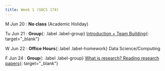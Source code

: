 ```yaml
---
title: Week 1 (SOCS 174)
---
```


M Jun 20
: **No class** (Academic Holiday)

Tu Jun 21
: **Group**{: .label .label-group} [Introduction + Team Building](https://docs.google.com/presentation/d/1hwwbuW74Bo2cWMhD2XlL3PajM2iMLLDri2AY14KFF7s/edit?usp=sharing){: target="_blank"}

W Jun 22
: **Office Hours**{:.label .label-homework} Data Science/Computing

F Jun 24
: **Group**{: .label .label-group} [What is research? Reading research papers](https://docs.google.com/presentation/d/1OZlzbT76UR76kI_OjvDrkFvAjSrjFn2RfqEsOLy4P7Q/edit?usp=sharing){: target="_blank"}
